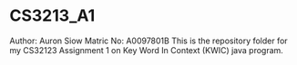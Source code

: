 CS3213_A1
=========
Author: Auron Siow
Matric No: A0097801B
This is the repository folder for my CS32123 Assignment 1 on Key Word In Context (KWIC) java program.
